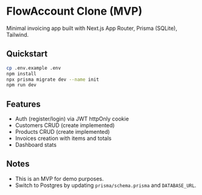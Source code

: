 # FlowAccount Clone (MVP)

Minimal invoicing app built with Next.js App Router, Prisma (SQLite), Tailwind.

## Quickstart

```bash
cp .env.example .env
npm install
npx prisma migrate dev --name init
npm run dev
```

## Features

- Auth (register/login) via JWT httpOnly cookie
- Customers CRUD (create implemented)
- Products CRUD (create implemented)
- Invoices creation with items and totals
- Dashboard stats

## Notes

- This is an MVP for demo purposes.
- Switch to Postgres by updating `prisma/schema.prisma` and `DATABASE_URL`.